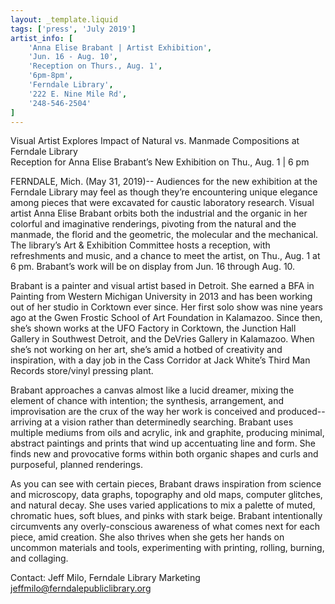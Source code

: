 ```yaml
---
layout: _template.liquid
tags: ['press', 'July 2019']
artist_info: [
	'Anna Elise Brabant | Artist Exhibition',
	'Jun. 16 - Aug. 10',
	'Reception on Thurs., Aug. 1',
	'6pm-8pm',
	'Ferndale Library',
	'222 E. Nine Mile Rd',
	'248-546-2504'
]
---
```

Visual Artist Explores Impact of Natural vs. Manmade Compositions at Ferndale Library  
Reception for Anna Elise Brabant’s New Exhibition on Thu., Aug. 1 | 6 pm

FERNDALE, Mich. (May 31, 2019)-- Audiences for the new exhibition at the Ferndale Library may feel as though they’re encountering unique elegance among pieces that were excavated for caustic laboratory research. Visual artist Anna Elise Brabant orbits both the industrial and the organic in her colorful and imaginative renderings, pivoting from the natural and the manmade, the florid and the geometric, the molecular and the mechanical. The library’s Art & Exhibition Committee hosts a reception, with refreshments and music, and a chance to meet the artist, on Thu., Aug. 1 at 6 pm. Brabant’s work will be on display from Jun. 16 through Aug. 10.
	
Brabant is a painter and visual artist based in Detroit. She earned a BFA in Painting from Western Michigan University in 2013 and has been working out of her studio in Corktown ever since. Her first solo show was nine years ago at the Gwen Frostic School of Art Foundation in Kalamazoo. Since then, she’s shown works at the UFO Factory in Corktown, the Junction Hall Gallery in Southwest Detroit, and the DeVries Gallery in Kalamazoo. When she’s not working on her art, she’s amid a hotbed of creativity and inspiration, with a day job in the Cass Corridor at Jack White’s Third Man Records store/vinyl pressing plant.
	
Brabant approaches a canvas almost like a lucid dreamer, mixing the element of chance with intention; the synthesis, arrangement, and improvisation are the crux of the way her work is conceived and produced--arriving at a vision rather than determinedly searching. Brabant uses multiple mediums from oils and acrylic, ink and graphite, producing minimal, abstract paintings and prints that wind up accentuating line and form. She finds new and provocative forms within both organic shapes and curls and purposeful, planned renderings.
	
As you can see with certain pieces, Brabant draws inspiration from science and microscopy, data graphs, topography and old maps, computer glitches, and natural decay. She uses varied applications to mix a palette of muted, chromatic hues, soft blues, and pinks with stark beige. Brabant intentionally circumvents any overly-conscious awareness of what comes next for each piece, amid creation. She also thrives when she gets her hands on uncommon materials and tools, experimenting with printing, rolling, burning, and collaging. 

Contact: Jeff Milo, Ferndale Library Marketing  
jeffmilo@ferndalepubliclibrary.org
